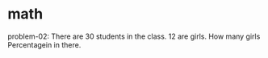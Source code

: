 # math
problem-02: There are 30 students in the class. 12 are girls. How many girls Percentagein in there.

